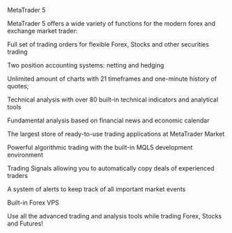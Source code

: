 MetaTrader 5

MetaTrader 5 offers a wide variety of functions for the modern forex and exchange market trader:

Full set of trading orders for flexible Forex, Stocks and other securities trading

Two position accounting systems: netting and hedging

Unlimited amount of charts with 21 timeframes and one-minute history of quotes;

Technical analysis with over 80 built-in technical indicators and analytical tools

Fundamental analysis based on financial news and economic calendar

The largest store of ready-to-use trading applications at MetaTrader Market

Powerful algorithmic trading with the built-in MQL5 development environment

Trading Signals allowing you to automatically copy deals of experienced traders

A system of alerts to keep track of all important market events

Built-in Forex VPS

Use all the advanced trading and analysis tools while trading Forex, Stocks and Futures!

